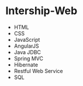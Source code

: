 # Intership-Web
- HTML
- CSS
- JavaScript
- AngularJS
- Java JDBC
- Spring MVC
- Hibernate
- Restful Web Service
- SQL
